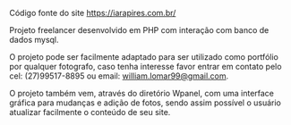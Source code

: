 Código fonte do site https://iarapires.com.br/

Projeto freelancer desenvolvido em PHP com interação com banco de dados mysql.

O projeto pode ser facilmente adaptado para ser utilizado como portfólio por qualquer fotografo, caso tenha interesse favor entrar em contato pelo cel: (27)99517-8895 ou email: william.lomar99@gmail.com.

O projeto também vem, através do diretório Wpanel, com uma interface gráfica para mudanças e adição de fotos, sendo assim possível o usuário atualizar facilmente o conteúdo de seu site. 

